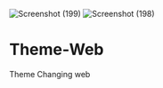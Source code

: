 ![Screenshot (199)](https://user-images.githubusercontent.com/47754043/123519604-02952a00-d6ca-11eb-881a-31a10ed5dab2.png)
![Screenshot (198)](https://user-images.githubusercontent.com/47754043/123519607-04f78400-d6ca-11eb-9f86-4d6e398d6d9c.png)
# Theme-Web
Theme Changing web
